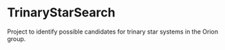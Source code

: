 # TrinaryStarSearch
Project to identify possible candidates for trinary star systems in the Orion group.

